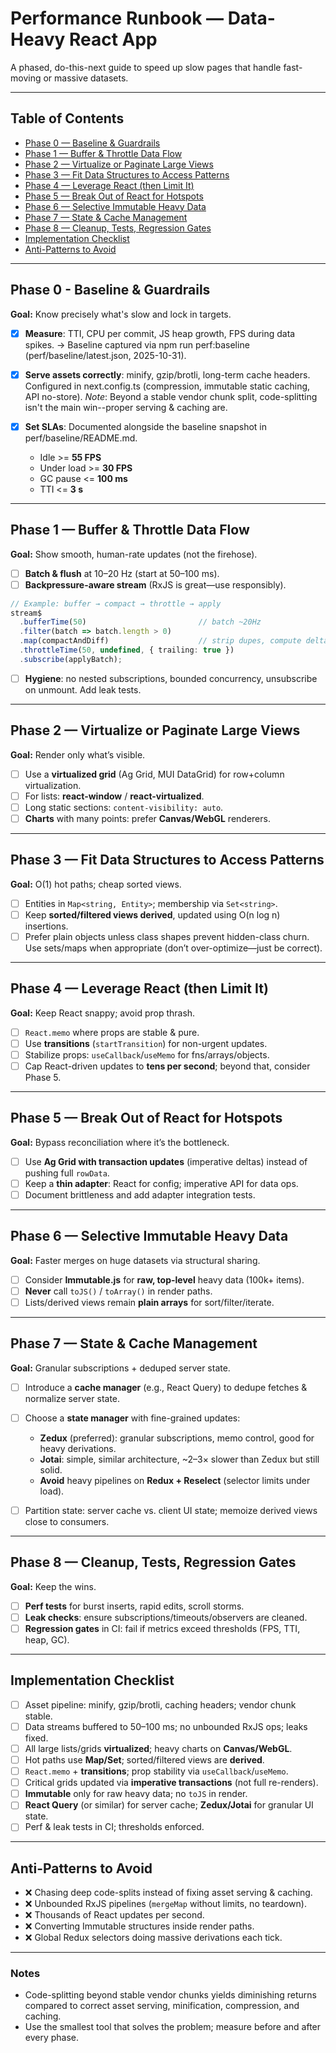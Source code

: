 # Performance Runbook — Data-Heavy React App

A phased, do-this-next guide to speed up slow pages that handle fast-moving or massive datasets.

---

## Table of Contents

* [Phase 0 — Baseline & Guardrails](#phase-0--baseline--guardrails)
* [Phase 1 — Buffer & Throttle Data Flow](#phase-1--buffer--throttle-data-flow)
* [Phase 2 — Virtualize or Paginate Large Views](#phase-2--virtualize-or-paginate-large-views)
* [Phase 3 — Fit Data Structures to Access Patterns](#phase-3--fit-data-structures-to-access-patterns)
* [Phase 4 — Leverage React (then Limit It)](#phase-4--leverage-react-then-limit-it)
* [Phase 5 — Break Out of React for Hotspots](#phase-5--break-out-of-react-for-hotspots)
* [Phase 6 — Selective Immutable Heavy Data](#phase-6--selective-immutable-heavy-data)
* [Phase 7 — State & Cache Management](#phase-7--state--cache-management)
* [Phase 8 — Cleanup, Tests, Regression Gates](#phase-8--cleanup-tests-regression-gates)
* [Implementation Checklist](#implementation-checklist)
* [Anti-Patterns to Avoid](#anti-patterns-to-avoid)

---

## Phase 0 - Baseline & Guardrails

**Goal:** Know precisely what's slow and lock in targets.

* [x] **Measure**: TTI, CPU per commit, JS heap growth, FPS during data spikes. -> Baseline captured via npm run perf:baseline (perf/baseline/latest.json, 2025-10-31).
* [x] **Serve assets correctly**: minify, gzip/brotli, long-term cache headers. Configured in next.config.ts (compression, immutable static caching, API no-store).
  *Note*: Beyond a stable vendor chunk split, code-splitting isn't the main win--proper serving & caching are.
* [x] **Set SLAs**: Documented alongside the baseline snapshot in perf/baseline/README.md.

  * Idle >= **55 FPS**
  * Under load >= **30 FPS**
  * GC pause <= **100 ms**
  * TTI <= **3 s**

---

## Phase 1 — Buffer & Throttle Data Flow

**Goal:** Show smooth, human-rate updates (not the firehose).

* [ ] **Batch & flush** at 10–20 Hz (start at 50–100 ms).
* [ ] **Backpressure-aware stream** (RxJS is great—use responsibly).

```ts
// Example: buffer → compact → throttle → apply
stream$
  .bufferTime(50)                         // batch ~20Hz
  .filter(batch => batch.length > 0)
  .map(compactAndDiff)                    // strip dupes, compute deltas
  .throttleTime(50, undefined, { trailing: true })
  .subscribe(applyBatch);
```

* [ ] **Hygiene**: no nested subscriptions, bounded concurrency, unsubscribe on unmount. Add leak tests.

---

## Phase 2 — Virtualize or Paginate Large Views

**Goal:** Render only what’s visible.

* [ ] Use a **virtualized grid** (Ag Grid, MUI DataGrid) for row+column virtualization.
* [ ] For lists: **react-window** / **react-virtualized**.
* [ ] Long static sections: `content-visibility: auto`.
* [ ] **Charts** with many points: prefer **Canvas/WebGL** renderers.

---

## Phase 3 — Fit Data Structures to Access Patterns

**Goal:** O(1) hot paths; cheap sorted views.

* [ ] Entities in `Map<string, Entity>`; membership via `Set<string>`.
* [ ] Keep **sorted/filtered views derived**, updated using O(n log n) insertions.
* [ ] Prefer plain objects unless class shapes prevent hidden-class churn. Use sets/maps when appropriate (don’t over-optimize—just be correct).

---

## Phase 4 — Leverage React (then Limit It)

**Goal:** Keep React snappy; avoid prop thrash.

* [ ] `React.memo` where props are stable & pure.
* [ ] Use **transitions** (`startTransition`) for non-urgent updates.
* [ ] Stabilize props: `useCallback`/`useMemo` for fns/arrays/objects.
* [ ] Cap React-driven updates to **tens per second**; beyond that, consider Phase 5.

---

## Phase 5 — Break Out of React for Hotspots

**Goal:** Bypass reconciliation where it’s the bottleneck.

* [ ] Use **Ag Grid with transaction updates** (imperative deltas) instead of pushing full `rowData`.
* [ ] Keep a **thin adapter**: React for config; imperative API for data ops.
* [ ] Document brittleness and add adapter integration tests.

---

## Phase 6 — Selective Immutable Heavy Data

**Goal:** Faster merges on huge datasets via structural sharing.

* [ ] Consider **Immutable.js** for **raw, top-level** heavy data (100k+ items).
* [ ] **Never** call `toJS()` / `toArray()` in render paths.
* [ ] Lists/derived views remain **plain arrays** for sort/filter/iterate.

---

## Phase 7 — State & Cache Management

**Goal:** Granular subscriptions + deduped server state.

* [ ] Introduce a **cache manager** (e.g., React Query) to dedupe fetches & normalize server state.
* [ ] Choose a **state manager** with fine-grained updates:

  * **Zedux** (preferred): granular subscriptions, memo control, good for heavy derivations.
  * **Jotai**: simple, similar architecture, ~2–3× slower than Zedux but still solid.
  * **Avoid** heavy pipelines on **Redux + Reselect** (selector limits under load).
* [ ] Partition state: server cache vs. client UI state; memoize derived views close to consumers.

---

## Phase 8 — Cleanup, Tests, Regression Gates

**Goal:** Keep the wins.

* [ ] **Perf tests** for burst inserts, rapid edits, scroll storms.
* [ ] **Leak checks**: ensure subscriptions/timeouts/observers are cleaned.
* [ ] **Regression gates** in CI: fail if metrics exceed thresholds (FPS, TTI, heap, GC).

---

## Implementation Checklist

* [ ] Asset pipeline: minify, gzip/brotli, caching headers; vendor chunk stable.
* [ ] Data streams buffered to 50–100 ms; no unbounded RxJS ops; leaks fixed.
* [ ] All large lists/grids **virtualized**; heavy charts on **Canvas/WebGL**.
* [ ] Hot paths use **Map/Set**; sorted/filtered views are **derived**.
* [ ] `React.memo` + **transitions**; prop stability via `useCallback`/`useMemo`.
* [ ] Critical grids updated via **imperative transactions** (not full re-renders).
* [ ] **Immutable** only for raw heavy data; no `toJS` in render.
* [ ] **React Query** (or similar) for server cache; **Zedux/Jotai** for granular UI state.
* [ ] Perf & leak tests in CI; thresholds enforced.

---

## Anti-Patterns to Avoid

* ❌ Chasing deep code-splits instead of fixing asset serving & caching.
* ❌ Unbounded RxJS pipelines (`mergeMap` without limits, no teardown).
* ❌ Thousands of React updates per second.
* ❌ Converting Immutable structures inside render paths.
* ❌ Global Redux selectors doing massive derivations each tick.

---

### Notes

* Code-splitting beyond stable vendor chunks yields diminishing returns compared to correct asset serving, minification, compression, and caching.
* Use the smallest tool that solves the problem; measure before and after every phase.
